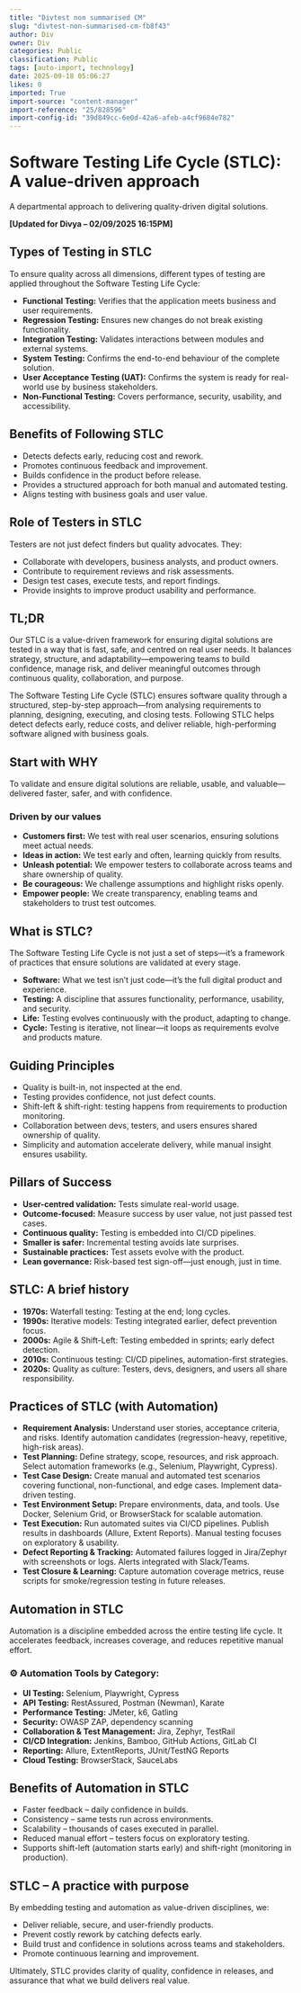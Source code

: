```yaml
---
title: "Divtest non summarised CM"
slug: "divtest-non-summarised-cm-fb8f43"
author: Div
owner: Div
categories: Public
classification: Public
tags: [auto-import, technology]
date: 2025-09-18 05:06:27
likes: 0
imported: True 
import-source: "content-manager"
import-reference: "25/828596"
import-config-id: "39d849cc-6e0d-42a6-afeb-a4cf9684e782"
---
```


# Software Testing Life Cycle (STLC): A value-driven approach

A departmental approach to delivering quality-driven digital solutions.

**[Updated for Divya – 02/09/2025 16:15PM]**

## Types of Testing in STLC

To ensure quality across all dimensions, different types of testing are applied throughout the Software Testing Life Cycle:

- **Functional Testing:** Verifies that the application meets business and user requirements.
- **Regression Testing:** Ensures new changes do not break existing functionality.
- **Integration Testing:** Validates interactions between modules and external systems.
- **System Testing:** Confirms the end-to-end behaviour of the complete solution.
- **User Acceptance Testing (UAT):** Confirms the system is ready for real-world use by business stakeholders.
- **Non-Functional Testing:** Covers performance, security, usability, and accessibility.

## Benefits of Following STLC

- Detects defects early, reducing cost and rework.
- Promotes continuous feedback and improvement.
- Builds confidence in the product before release.
- Provides a structured approach for both manual and automated testing.
- Aligns testing with business goals and user value.

## Role of Testers in STLC

Testers are not just defect finders but quality advocates. They:

- Collaborate with developers, business analysts, and product owners.
- Contribute to requirement reviews and risk assessments.
- Design test cases, execute tests, and report findings.
- Provide insights to improve product usability and performance.

## TL;DR

Our STLC is a value-driven framework for ensuring digital solutions are tested in a way that is fast, safe, and centred on real user needs. It balances strategy, structure, and adaptability—empowering teams to build confidence, manage risk, and deliver meaningful outcomes through continuous quality, collaboration, and purpose.

The Software Testing Life Cycle (STLC) ensures software quality through a structured, step-by-step approach—from analysing requirements to planning, designing, executing, and closing tests. Following STLC helps detect defects early, reduce costs, and deliver reliable, high-performing software aligned with business goals.

## Start with WHY

To validate and ensure digital solutions are reliable, usable, and valuable—delivered faster, safer, and with confidence.

### Driven by our values

- **Customers first:** We test with real user scenarios, ensuring solutions meet actual needs.
- **Ideas in action:** We test early and often, learning quickly from results.
- **Unleash potential:** We empower testers to collaborate across teams and share ownership of quality.
- **Be courageous:** We challenge assumptions and highlight risks openly.
- **Empower people:** We create transparency, enabling teams and stakeholders to trust test outcomes.

## What is STLC?

The Software Testing Life Cycle is not just a set of steps—it’s a framework of practices that ensure solutions are validated at every stage.

- **Software:** What we test isn’t just code—it’s the full digital product and experience.
- **Testing:** A discipline that assures functionality, performance, usability, and security.
- **Life:** Testing evolves continuously with the product, adapting to change.
- **Cycle:** Testing is iterative, not linear—it loops as requirements evolve and products mature.

## Guiding Principles

- Quality is built-in, not inspected at the end.
- Testing provides confidence, not just defect counts.
- Shift-left & shift-right: testing happens from requirements to production monitoring.
- Collaboration between devs, testers, and users ensures shared ownership of quality.
- Simplicity and automation accelerate delivery, while manual insight ensures usability.

## Pillars of Success

- **User-centred validation:** Tests simulate real-world usage.
- **Outcome-focused:** Measure success by user value, not just passed test cases.
- **Continuous quality:** Testing is embedded into CI/CD pipelines.
- **Smaller is safer:** Incremental testing avoids late surprises.
- **Sustainable practices:** Test assets evolve with the product.
- **Lean governance:** Risk-based test sign-off—just enough, just in time.

## STLC: A brief history

- **1970s:** Waterfall testing: Testing at the end; long cycles.
- **1990s:** Iterative models: Testing integrated earlier, defect prevention focus.
- **2000s:** Agile & Shift-Left: Testing embedded in sprints; early defect detection.
- **2010s:** Continuous testing: CI/CD pipelines, automation-first strategies.
- **2020s:** Quality as culture: Testers, devs, designers, and users all share responsibility.

## Practices of STLC (with Automation)

- **Requirement Analysis:** Understand user stories, acceptance criteria, and risks. Identify automation candidates (regression-heavy, repetitive, high-risk areas).
- **Test Planning:** Define strategy, scope, resources, and risk approach. Select automation frameworks (e.g., Selenium, Playwright, Cypress).
- **Test Case Design:** Create manual and automated test scenarios covering functional, non-functional, and edge cases. Implement data-driven testing.
- **Test Environment Setup:** Prepare environments, data, and tools. Use Docker, Selenium Grid, or BrowserStack for scalable automation.
- **Test Execution:** Run automated suites via CI/CD pipelines. Publish results in dashboards (Allure, Extent Reports). Manual testing focuses on exploratory & usability.
- **Defect Reporting & Tracking:** Automated failures logged in Jira/Zephyr with screenshots or logs. Alerts integrated with Slack/Teams.
- **Test Closure & Learning:** Capture automation coverage metrics, reuse scripts for smoke/regression testing in future releases.

## Automation in STLC

Automation is a discipline embedded across the entire testing life cycle. It accelerates feedback, increases coverage, and reduces repetitive manual effort.

### ⚙️ Automation Tools by Category:

- **UI Testing:** Selenium, Playwright, Cypress
- **API Testing:** RestAssured, Postman (Newman), Karate
- **Performance Testing:** JMeter, k6, Gatling
- **Security:** OWASP ZAP, dependency scanning
- **Collaboration & Test Management:** Jira, Zephyr, TestRail
- **CI/CD Integration:** Jenkins, Bamboo, GitHub Actions, GitLab CI
- **Reporting:** Allure, ExtentReports, JUnit/TestNG Reports
- **Cloud Testing:** BrowserStack, SauceLabs

## Benefits of Automation in STLC

- Faster feedback – daily confidence in builds.
- Consistency – same tests run across environments.
- Scalability – thousands of cases executed in parallel.
- Reduced manual effort – testers focus on exploratory testing.
- Supports shift-left (automation starts early) and shift-right (monitoring in production).

## STLC – A practice with purpose

By embedding testing and automation as value-driven disciplines, we:

- Deliver reliable, secure, and user-friendly products.
- Prevent costly rework by catching defects early.
- Build trust and confidence in solutions across teams and stakeholders.
- Promote continuous learning and improvement.

Ultimately, STLC provides clarity of quality, confidence in releases, and assurance that what we build delivers real value.
